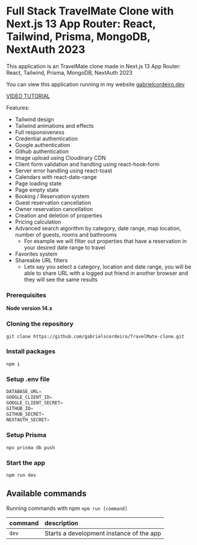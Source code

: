 # Full Stack TravelMate Clone with Next.js 13 App Router: React, Tailwind, Prisma, MongoDB, NextAuth 2023

This application is an TravelMate clone made in Next.js 13 App Router: React, Tailwind, Prisma, MongoDB, NextAuth 2023

You can view this application running in my website [gabrielcordeiro.dev](https://TravelMate-clone.gabrielcordeiro.dev/)

[VIDEO TUTORIAL](https://youtu.be/c_-b_isI4vg)


Features:

- Tailwind design
- Tailwind animations and effects
- Full responsiveness
- Credential authentication
- Google authentication
- Github authentication
- Image upload using Cloudinary CDN
- Client form validation and handling using react-hook-form
- Server error handling using react-toast
- Calendars with react-date-range
- Page loading state
- Page empty state
- Booking / Reservation system
- Guest reservation cancellation
- Owner reservation cancellation
- Creation and deletion of properties
- Pricing calculation
- Advanced search algorithm by category, date range, map location, number of guests, rooms and bathrooms
    - For example we will filter out properties that have a reservation in your desired date range to travel
- Favorites system
- Shareable URL filters
    - Lets say you select a category, location and date range, you will be able to share URL with a logged out friend in another browser and they will see the same results

### Prerequisites

**Node version 14.x**

### Cloning the repository

```shell
git clone https://github.com/gabrielscordeiro/TravelMate-clone.git
```

### Install packages

```shell
npm i
```

### Setup .env file


```js
DATABASE_URL=
GOOGLE_CLIENT_ID=
GOOGLE_CLIENT_SECRET=
GITHUB_ID=
GITHUB_SECRET=
NEXTAUTH_SECRET=
```

### Setup Prisma

```shell
npx prisma db push

```

### Start the app

```shell
npm run dev
```

## Available commands

Running commands with npm `npm run [command]`

| command         | description                              |
| :-------------- | :--------------------------------------- |
| `dev`           | Starts a development instance of the app |
